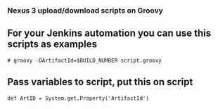 ### Nexus 3 upload/download scripts on Groovy
## For your Jenkins automation you can use this scripts as examples
```
# groovy -DArtifactId=$BUILD_NUMBER script.groovy
```
## Pass variables to script, put this on script
```
def ArtID = System.get.Property('ArtifactId')
```
